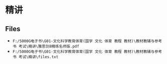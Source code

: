 # 精讲

## Files

- `F:/5000G电子书\G01-文化科学教育体育(国学 文化 体育 教程 教材)\教材教辅与参考书 考试\精讲\雅思剑8精练名师版.pdf`
- `F:/5000G电子书\G01-文化科学教育体育(国学 文化 体育 教程 教材)\教材教辅与参考书 考试\精讲\files.txt`
